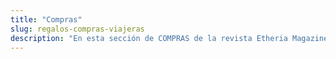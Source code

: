 ```yaml
---
title: "Compras"
slug: regalos-compras-viajeras
description: "En esta sección de COMPRAS de la revista Etheria Magazine encontrarás una amplia selección de elementos y regalos ideales para mujeres viajeras y amantes del ocio, las compras, la cultura..."
---
```



